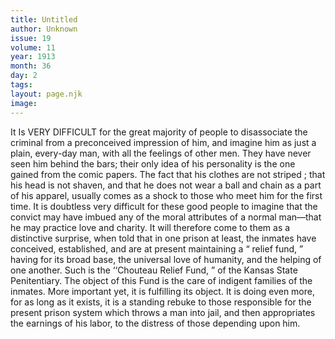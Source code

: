 ```yaml
---
title: Untitled
author: Unknown
issue: 19
volume: 11
year: 1913
month: 36
day: 2
tags:
layout: page.njk
image:
---
```

It Is VERY DIFFICULT for the great majority of people to disassociate the criminal from a preconceived impression of him, and imagine him as just a plain, every-day man, with all the feelings of other men. They have never seen him behind the bars; their only idea of his personality is the one gained from the comic papers. The fact that his clothes are not striped ; that his head is not shaven, and that he does not wear a ball and chain as a part of his apparel, usually comes as a shock to those who meet him for the first time.    It is doubtless very difficult for these good people to imagine that the convict may have imbued any of the moral attributes of a normal man—that he may practice love and charity. It will therefore come to them as a distinctive surprise, when told that in one prison at least, the inmates have conceived, established, and are at present maintaining a “ relief fund, ” having for its broad base, the universal love of humanity, and the helping of one another. Such is the ‘‘Chouteau Relief Fund, ” of the Kansas State Penitentiary.    The object of this Fund is the care of indigent families of the inmates. More important yet, it is fulfilling its object. It is doing even more, for as long as it exists, it is a standing rebuke to those responsible for the present prison system which throws a man into jail, and then appropriates the earnings of his labor, to the distress of those depending upon him.    

